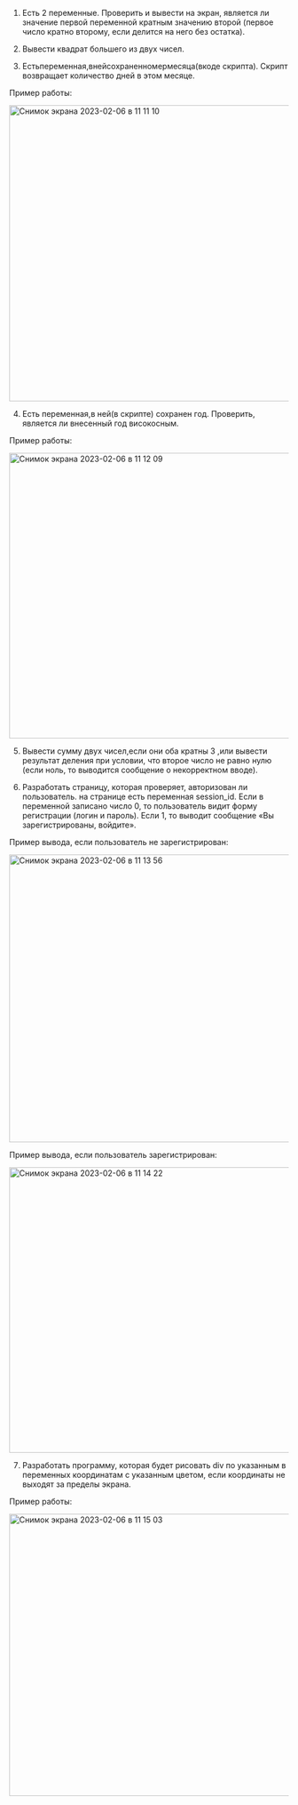 1. Есть 2 переменные. Проверить и вывести на экран, является ли значение первой переменной кратным значению второй (первое число кратно второму, если делится на него без остатка).

2. Вывести квадрат большего из двух чисел.

3. Естьпеременная,внейсохраненномермесяца(вкоде скрипта). Скрипт возвращает количество дней в этом месяце.

Пример работы:

<img width="533" alt="Снимок экрана 2023-02-06 в 11 11 10" src="https://user-images.githubusercontent.com/86431195/216944581-bee4f4b2-619a-4104-8748-2d7b0003659d.png">

4. Есть переменная,в ней(в скрипте) сохранен год. Проверить, является ли внесенный год високосным.

Пример работы:

<img width="514" alt="Снимок экрана 2023-02-06 в 11 12 09" src="https://user-images.githubusercontent.com/86431195/216944783-c12a83f7-1d02-46b1-a938-a18c70a25c6c.png">

5. Вывести сумму двух чисел,если они оба кратны 3 ,или вывести результат деления при условии, что второе число не равно нулю (если ноль, то выводится сообщение о некорректном вводе).

6. Разработать страницу, которая проверяет, авторизован ли пользователь. на странице есть переменная session_id. Если в переменной записано число 0, то пользователь видит форму регистрации (логин и пароль). Если 1, то выводит сообщение «Вы зарегистрированы, войдите».

Пример вывода, если пользователь не зарегистрирован:

<img width="518" alt="Снимок экрана 2023-02-06 в 11 13 56" src="https://user-images.githubusercontent.com/86431195/216945174-c0c1175f-9e2e-4488-b7bb-4188127e16f7.png">

Пример вывода, если пользователь зарегистрирован:

<img width="514" alt="Снимок экрана 2023-02-06 в 11 14 22" src="https://user-images.githubusercontent.com/86431195/216945269-602069f0-d9a2-450b-9424-78ac3a1b84a5.png">

7. Разработать программу, которая будет рисовать div по указанным в переменных координатам с указанным цветом, если координаты не выходят за пределы экрана.

Пример работы:

<img width="508" alt="Снимок экрана 2023-02-06 в 11 15 03" src="https://user-images.githubusercontent.com/86431195/216945437-fbda97cd-a6e8-4af7-9776-260917390da7.png">

